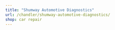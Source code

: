 ```yaml
---
title: "Shumway Automotive Diagnostics"
url: /chandler/shumway-automotive-diagnostics/
shop: car repair
---
```

